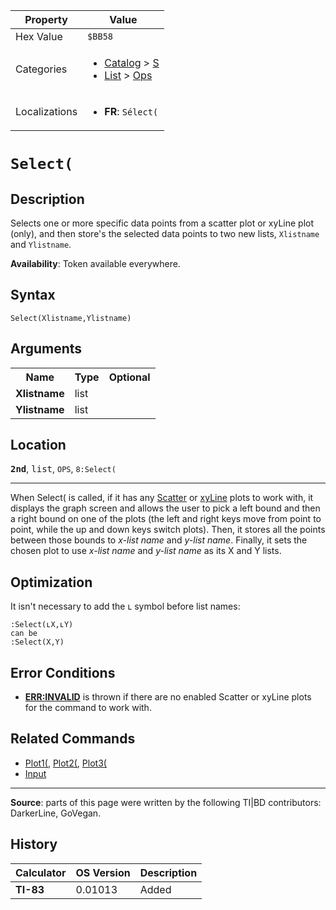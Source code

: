 | Property      | Value |
|---------------|-------|
| Hex Value     | `$BB58`|
| Categories    | <ul><li>[Catalog](<../categories/Catalog.md>) > [S](<../categories/Catalog.md#S>)</li><li>[List](<../categories/List.md>) > [Ops](<../categories/List.md#Ops>)</li></ul> |
| Localizations | <ul><li><b>FR</b>: `Sélect(`</li></ul> |

# `Select(`

## Description
Selects one or more specific data points from a scatter plot or xyLine plot (only), and then store's the selected data points to two new lists, `Xlistname` and `Ylistname`.


<b>Availability</b>: Token available everywhere.

## Syntax
`Select(Xlistname,Ylistname)`

## Arguments
<table>
<tr><th>Name</th><th>Type</th><th>Optional</th></tr>

<tr><td><b>Xlistname</b></td><td>list</td><td></td></tr>

<tr><td><b>Ylistname</b></td><td>list</td><td></td></tr>

</table>

## Location
<tt><kbd><b>2nd</b></kbd></tt>, <kbd>list</kbd>, `OPS`, `8:Select(`
<hr>

When Select( is called, if it has any [Scatter](plotn#scatter) or [xyLine](plotn#xyline) plots to work with, it displays the graph screen and allows the user to pick a left bound and then a right bound on one of the plots (the left and right keys move from point to point, while the up and down keys switch plots). Then, it stores all the points between those bounds to _x-list name_ and _y-list name_. Finally, it sets the chosen plot to use _x-list name_ and _y-list name_ as its X and Y lists.

## Optimization

It isn't necessary to add the ʟ symbol before list names:

```ti-basic
:Select(ʟX,ʟY)
can be
:Select(X,Y)
```

## Error Conditions

*   **[ERR:INVALID](errors#invalid)** is thrown if there are no enabled Scatter or xyLine plots for the command to work with.

## Related Commands

*   [Plot1(](plotn), [Plot2(](plotn), [Plot3(](plotn)
*   [Input](Input.md)

* * *

**Source**: parts of this page were written by the following TI|BD contributors: DarkerLine, GoVegan.

## History
| Calculator | OS Version | Description |
|------------|------------|-------------|
| <b>TI-83</b> | 0.01013 | Added |


